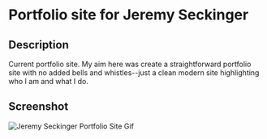 # Portfolio site for Jeremy Seckinger

## Description

Current portfolio site. My aim here was create a straightforward portfolio site with no added bells and whistles--just a clean modern site highlighting who I am and what I do. 


## Screenshot

<img src="images/Jeremy-Seckinger-Portfolio-GIPHY.gif" alt="Jeremy Seckinger Portfolio Site Gif">
